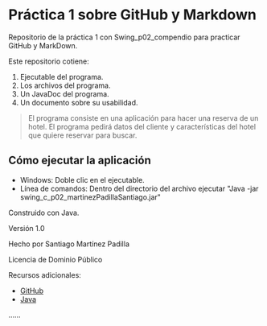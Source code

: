 # Práctica 1 sobre GitHub y Markdown
Repositorio de la práctica 1 con Swing_p02_compendio para practicar GitHub y MarkDown.

Este repositorio cotiene:
  1. Ejecutable del programa.
  2. Los archivos del programa.
  3. Un JavaDoc del programa.
  4. Un documento sobre su usabilidad.
  
> El programa consiste en una aplicación para hacer una reserva de un hotel.
> El programa pedirá datos del cliente y características del hotel que quiere reservar para buscar.

## Cómo ejecutar la aplicación
  * Windows: Doble clic en el ejecutable.
  * Línea de comandos: Dentro del directorio del archivo ejecutar "Java -jar swing_c_p02_martinezPadillaSantiago.jar"
  
Construido con Java.

Versión 1.0

Hecho por Santiago Martínez Padilla

Licencia de Dominio Público

Recursos adicionales:
 * [GitHub](https://github.com)
 * [Java](https://www.java.com/es/download/)
 
……
